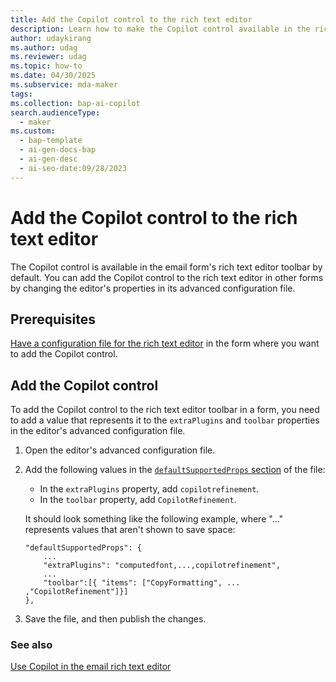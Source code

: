 ```yaml
---
title: Add the Copilot control to the rich text editor
description: Learn how to make the Copilot control available in the rich text editor by modifying the editor configuration file.
author: udaykirang
ms.author: udag
ms.reviewer: udag
ms.topic: how-to
ms.date: 04/30/2025
ms.subservice: mda-maker
tags:
ms.collection: bap-ai-copilot
search.audienceType:
  - maker
ms.custom:
  - bap-template
  - ai-gen-docs-bap
  - ai-gen-desc
  - ai-seo-date:09/28/2023
---
```


# Add the Copilot control to the rich text editor

The Copilot control is available in the email form's rich text editor toolbar by default. You can add the Copilot control to the rich text editor in other forms by changing the editor's properties in its advanced configuration file.

## Prerequisites

[Have a configuration file for the rich text editor](rich-text-editor-control.md#customize-the-rich-text-editor-control) in the form where you want to add the Copilot control.

## Add the Copilot control

To add the Copilot control to the rich text editor toolbar in a form, you need to add a value that represents it to the `extraPlugins` and `toolbar` properties in the editor's advanced configuration file.

1. Open the editor's advanced configuration file.
1. Add the following values in the [`defaultSupportedProps` section](rich-text-editor-control.md#rich-text-editor-properties) of the file:

    - In the `extraPlugins` property, add `copilotrefinement`.
    - In the `toolbar` property, add `CopilotRefinement`.

    It should look something like the following example, where "&hellip;" represents values that aren't shown to save space:

    ```text
    "defaultSupportedProps": {
        ...
        "extraPlugins": "computedfont,...,copilotrefinement",
        ...
        "toolbar":[{ "items": ["CopyFormatting", ... ,"CopilotRefinement"]}]
    },
    ```

1. Save the file, and then publish the changes.

### See also

[Use Copilot in the email rich text editor](../model-driven-apps/use-copilot-email-assist.md)
